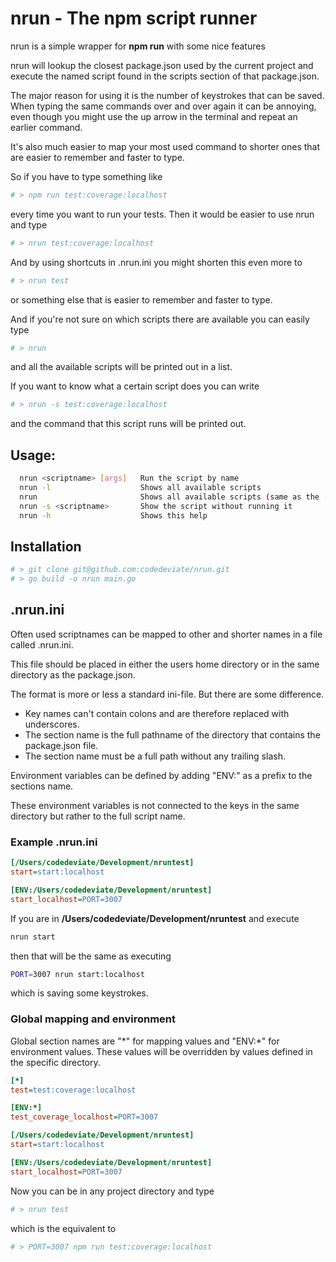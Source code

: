 # nrun - The npm script runner
nrun is a simple wrapper for **npm run** with some nice features

nrun will lookup the closest package.json used by the current project and execute the named script found in the scripts section of that package.json.

The major reason for using it is the number of keystrokes that can be saved. When typing the same commands over and over again it can be annoying, even though you might use the up arrow in the terminal and repeat an earlier command.

It's also much easier to map your most used command to shorter ones that are easier to remember and faster to type.

So if you have to type something like
``` bash
# > npm run test:coverage:localhost
```
every time you want to run your tests. Then it would be easier to use nrun and type
``` bash
# > nrun test:coverage:localhost
```
And by using shortcuts in .nrun.ini you might shorten this even more to
``` bash
# > nrun test
```
or something else that is easier to remember and faster to type.

And if you're not sure on which scripts there are available you can easily type
``` bash
# > nrun
```
and all the available scripts will be printed out in a list.

If you want to know what a certain script does you can write
``` bash
# > nrun -s test:coverage:localhost
```
and the command that this script runs will be printed out.

## Usage:
```bash
  nrun <scriptname> [args]   Run the script by name
  nrun -l                    Shows all available scripts
  nrun                       Shows all available scripts (same as the -l flag)
  nrun -s <scriptname>       Show the script without running it
  nrun -h                    Shows this help
```

## Installation
```bash
# > git clone git@github.com:codedeviate/nrun.git
# > go build -o nrun main.go
```

## .nrun.ini
Often used scriptnames can be mapped to other and shorter names in a file called .nrun.ini.

This file should be placed in either the users home directory or in the same directory as the package.json.

The format is more or less a standard ini-file. But there are some difference.
* Key names can't contain colons and are therefore replaced with underscores.
* The section name is the full pathname of the directory that contains the package.json file.
* The section name must be a full path without any trailing slash.

Environment variables can be defined by adding "ENV:" as a prefix to the sections name.

These environment variables is not connected to the keys in the same directory but rather to the full script name.

### Example .nrun.ini
```ini
[/Users/codedeviate/Development/nruntest]
start=start:localhost

[ENV:/Users/codedeviate/Development/nruntest]
start_localhost=PORT=3007
```

If you are in **/Users/codedeviate/Development/nruntest** and execute 
```bash
nrun start
```
then that will be the same as executing
```bash
PORT=3007 nrun start:localhost
```
which is saving some keystrokes.

### Global mapping and environment
Global section names are "\*" for mapping values and "ENV:\*" for environment values. These values will be overridden by values defined in the specific directory.

```ini
[*]
test=test:coverage:localhost

[ENV:*]
test_coverage_localhost=PORT=3007

[/Users/codedeviate/Development/nruntest]
start=start:localhost

[ENV:/Users/codedeviate/Development/nruntest]
start_localhost=PORT=3007
```
Now you can be in any project directory and type
``` bash
# > nrun test
```
which is the equivalent to
``` bash
# > PORT=3007 npm run test:coverage:localhost
```
